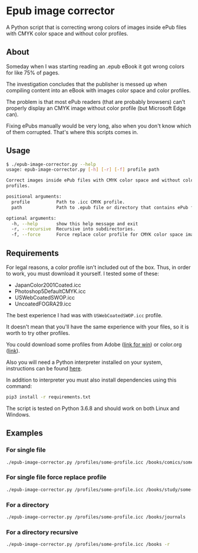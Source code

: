 # Epub image corrector

A Python script that is correcting wrong colors of images inside ePub files with CMYK color space and without color profiles.

## About

Someday when I was starting reading an .epub eBook it got wrong colors for like 75% of pages.

The investigation concludes that the publisher is messed up when compiling content into an eBook with images color space and color profiles.

The problem is that most ePub readers (that are probably browsers) can't properly display an CMYK image without color profile (but Microsoft Edge can).

Fixing ePubs manually would be very long, also when you don't know which of them corrupted. That's where this scripts comes in.

## Usage

```bash
$ ./epub-image-corrector.py --help
usage: epub-image-corrector.py [-h] [-r] [-f] profile path

Correct images inside ePub files with CMYK color space and without color
profiles.

positional arguments:
  profile          Path to .icc CMYK profile.
  path             Path to .epub file or directory that contains ePub files.

optional arguments:
  -h, --help       show this help message and exit
  -r, --recursive  Recursive into subdirectories.
  -f, --force      Force replace color profile for CMYK color space images.
```

## Requirements

For legal reasons, a color profile isn't included out of the box.
Thus, in order to work, you must download it yourself. I tested some of these:

* JapanColor2001Coated.icc
* Photoshop5DefaultCMYK.icc
* USWebCoatedSWOP.icc
* UncoatedFOGRA29.icc

The best experience I had was with `USWebCoatedSWOP.icc` profile.

It doesn't mean that you'll have the same experience with your files, so it is worth to try other profiles.

You could download some profiles from Adobe ([link for win](https://www.adobe.com/support/downloads/iccprofiles/iccprofiles_win.html)) or color.org ([link](http://www.color.org/registry/index.xalter)).

Also you will need a Python interpreter installed on your system, instructions can be found [here](https://www.python.org/downloads/).

In addition to interpreter you must also install dependencies using this command:

```bash
pip3 install -r requirements.txt
```

The script is tested on Python 3.6.8 and should work on both Linux and Windows.

## Examples

### For single file

```bash
./epub-image-corrector.py /profiles/some-profile.icc /books/comics/some-comic.epub
```

### For single file force replace profile

```bash
./epub-image-corrector.py /profiles/some-profile.icc /books/study/some-book.epub -f
```

### For a directory

```bash
./epub-image-corrector.py /profiles/some-profile.icc /books/journals
```

### For a directory recursive

```bash
./epub-image-corrector.py /profiles/some-profile.icc /books -r
```

